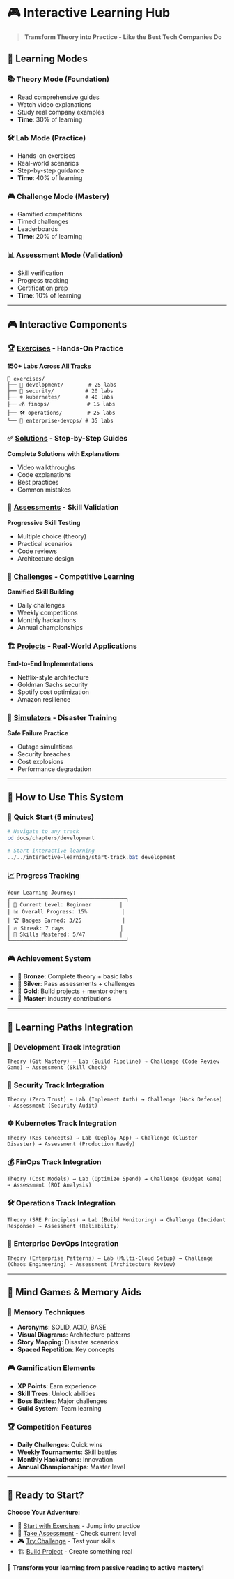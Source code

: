 # 🎮 Interactive Learning Hub

> **Transform Theory into Practice - Like the Best Tech Companies Do**

## 🎯 Learning Modes

### 📚 **Theory Mode** (Foundation)
- Read comprehensive guides
- Watch video explanations
- Study real company examples
- **Time**: 30% of learning

### 🛠️ **Lab Mode** (Practice)
- Hands-on exercises
- Real-world scenarios
- Step-by-step guidance
- **Time**: 40% of learning

### 🎮 **Challenge Mode** (Mastery)
- Gamified competitions
- Timed challenges
- Leaderboards
- **Time**: 20% of learning

### 📊 **Assessment Mode** (Validation)
- Skill verification
- Progress tracking
- Certification prep
- **Time**: 10% of learning

---

## 🎮 Interactive Components

### 🏆 [Exercises](./exercises/) - Hands-On Practice
**150+ Labs Across All Tracks**
```
📁 exercises/
├── 🔧 development/        # 25 labs
├── 🔐 security/          # 20 labs  
├── ☸️ kubernetes/        # 40 labs
├── 💰 finops/            # 15 labs
├── 🛠️ operations/        # 25 labs
└── 🚀 enterprise-devops/ # 35 labs
```

### ✅ [Solutions](./solutions/) - Step-by-Step Guides
**Complete Solutions with Explanations**
- Video walkthroughs
- Code explanations
- Best practices
- Common mistakes

### 📝 [Assessments](./assessments/) - Skill Validation
**Progressive Skill Testing**
- Multiple choice (theory)
- Practical scenarios
- Code reviews
- Architecture design

### 🎯 [Challenges](./challenges/) - Competitive Learning
**Gamified Skill Building**
- Daily challenges
- Weekly competitions
- Monthly hackathons
- Annual championships

### 🏗️ [Projects](./projects/) - Real-World Applications
**End-to-End Implementations**
- Netflix-style architecture
- Goldman Sachs security
- Spotify cost optimization
- Amazon resilience

### 🎲 [Simulators](./simulators/) - Disaster Training
**Safe Failure Practice**
- Outage simulations
- Security breaches
- Cost explosions
- Performance degradation

---

## 🎯 How to Use This System

### 🚀 **Quick Start** (5 minutes)
```powershell
# Navigate to any track
cd docs/chapters/development

# Start interactive learning
../../interactive-learning/start-track.bat development
```

### 📈 **Progress Tracking**
```
Your Learning Journey:
┌─────────────────────────────────────┐
│ 🎯 Current Level: Beginner         │
│ 📊 Overall Progress: 15%           │
│ 🏆 Badges Earned: 3/25             │
│ 🔥 Streak: 7 days                  │
│ 💪 Skills Mastered: 5/47           │
└─────────────────────────────────────┘
```

### 🎮 **Achievement System**
- 🥉 **Bronze**: Complete theory + basic labs
- 🥈 **Silver**: Pass assessments + challenges
- 🥇 **Gold**: Build projects + mentor others
- 💎 **Master**: Industry contributions

---

## 🎯 Learning Paths Integration

### 🔧 **Development Track Integration**
```
Theory (Git Mastery) → Lab (Build Pipeline) → Challenge (Code Review Game) → Assessment (Skill Check)
```

### 🔐 **Security Track Integration**  
```
Theory (Zero Trust) → Lab (Implement Auth) → Challenge (Hack Defense) → Assessment (Security Audit)
```

### ☸️ **Kubernetes Track Integration**
```
Theory (K8s Concepts) → Lab (Deploy App) → Challenge (Cluster Disaster) → Assessment (Production Ready)
```

### 💰 **FinOps Track Integration**
```
Theory (Cost Models) → Lab (Optimize Spend) → Challenge (Budget Game) → Assessment (ROI Analysis)
```

### 🛠️ **Operations Track Integration**
```
Theory (SRE Principles) → Lab (Build Monitoring) → Challenge (Incident Response) → Assessment (Reliability)
```

### 🚀 **Enterprise DevOps Integration**
```
Theory (Enterprise Patterns) → Lab (Multi-Cloud Setup) → Challenge (Chaos Engineering) → Assessment (Architecture Review)
```

---

## 🎯 Mind Games & Memory Aids

### 🧠 **Memory Techniques**
- **Acronyms**: SOLID, ACID, BASE
- **Visual Diagrams**: Architecture patterns
- **Story Mapping**: Disaster scenarios
- **Spaced Repetition**: Key concepts

### 🎮 **Gamification Elements**
- **XP Points**: Earn experience
- **Skill Trees**: Unlock abilities
- **Boss Battles**: Major challenges
- **Guild System**: Team learning

### 🏆 **Competition Features**
- **Daily Challenges**: Quick wins
- **Weekly Tournaments**: Skill battles
- **Monthly Hackathons**: Innovation
- **Annual Championships**: Master level

---

## 🚀 Ready to Start?

**Choose Your Adventure:**
- 🎯 [Start with Exercises](./exercises/) - Jump into practice
- 📝 [Take Assessment](./assessments/) - Check current level
- 🎮 [Try Challenge](./challenges/) - Test your skills
- 🏗️ [Build Project](./projects/) - Create something real

**🎉 Transform your learning from passive reading to active mastery!**